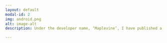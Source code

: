 ```yaml
---
layout: default
modal-id: 2
img: android.png
alt: image-alt
description: Under the developer name, ‘Maplevine’, I have published a number of mobile apps onto the Google Play Store over the past few years. With a large portion of theese being games, these includes titles such as ‘Rocket Muffin’, ‘Around and Around’, and ‘Lab Nine’. <a href="https://play.google.com/store/apps/developer?id=Maplevine">Click to view Android developer profile</a>.

---
```

